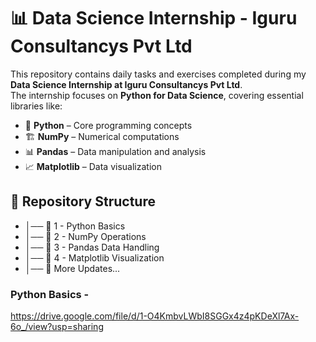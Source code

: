# 📊 Data Science Internship - Iguru Consultancys Pvt Ltd

This repository contains daily tasks and exercises completed during my **Data Science Internship at Iguru Consultancys Pvt Ltd**.  
The internship focuses on **Python for Data Science**, covering essential libraries like:

- 🐍 **Python** – Core programming concepts  
- 🏗 **NumPy** – Numerical computations  
- 📊 **Pandas** – Data manipulation and analysis  
- 📈 **Matplotlib** – Data visualization  

## 📂 Repository Structure  
- │── 📂  1 - Python Basics
- │── 📂  2 - NumPy Operations
- │── 📂  3 - Pandas Data Handling
- │── 📂  4 - Matplotlib Visualization
- │── 📂 More Updates...

### Python Basics -
https://drive.google.com/file/d/1-O4KmbvLWbI8SGGx4z4pKDeXl7Ax-6o_/view?usp=sharing
